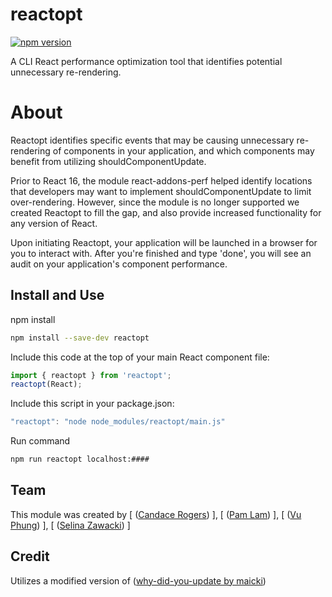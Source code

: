 # reactopt
[![npm version](https://badge.fury.io/js/reactopt.svg)](https://badge.fury.io/js/reactopt)

A CLI React performance optimization tool that identifies potential unnecessary re-rendering. 

# About
Reactopt identifies specific events that may be causing unnecessary re-rendering of components in your application, and which components may benefit from utilizing shouldComponentUpdate.

Prior to React 16, the module react-addons-perf helped identify locations that developers may want to implement shouldComponentUpdate to limit over-rendering. However, since the module is no longer supported we created Reactopt to fill the gap, and also provide increased functionality for any version of React.

Upon initiating Reactopt, your application will be launched in a browser for you to interact with. After you're finished and type 'done', you will see an audit on your application's component performance. 

## Install and Use
npm install
```bash
npm install --save-dev reactopt
```

Include this code at the top of your main React component file:
```js
import { reactopt } from 'reactopt';
reactopt(React);
```

Include this script in your package.json:
```js
"reactopt": "node node_modules/reactopt/main.js"
```

Run command
```bash
npm run reactopt localhost:####
```

## Team
This module was created by [ ([Candace Rogers](https://github.com/candacerogue)) ], [ ([Pam Lam](https://github.com/itspamlam)) ], [ ([Vu Phung](https://github.com/Jin6Coding)) ], [ ([Selina Zawacki](https://github.com/szmoon)) ]

## Credit
Utilizes a modified version of ([why-did-you-update by maicki](https://github.com/maicki/why-did-you-update))
